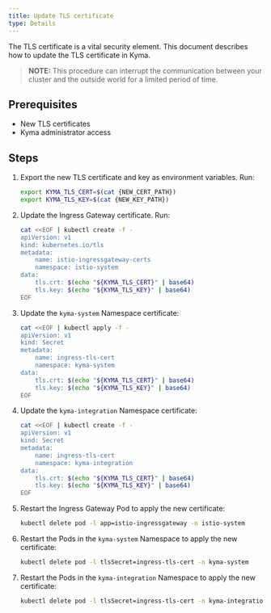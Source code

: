 ```yaml
---
title: Update TLS certificate
type: Details
---
```


The TLS certificate is a vital security element. This document describes how to update the TLS certificate in Kyma.

>**NOTE:** This procedure can interrupt the communication between your cluster and the outside world for a limited 
period of time.

## Prerequisites
 * New TLS certificates
 * Kyma administrator access 

## Steps

1. Export the new TLS certificate and key as environment variables. Run:

    ```bash
    export KYMA_TLS_CERT=$(cat {NEW_CERT_PATH})
    export KYMA_TLS_KEY=$(cat {NEW_KEY_PATH})
    ```

2. Update the Ingress Gateway certificate. Run:

    ```bash
    cat <<EOF | kubectl create -f -
    apiVersion: v1
    kind: kubernetes.io/tls
    metadata:
        name: istio-ingressgateway-certs
        namespace: istio-system
    data:
        tls.crt: $(echo "${KYMA_TLS_CERT}" | base64)
        tls.key: $(echo "${KYMA_TLS_KEY}" | base64)
    EOF
    ```
 
3. Update the `kyma-system` Namespace certificate:

    ```bash
    cat <<EOF | kubectl apply -f -
    apiVersion: v1
    kind: Secret
    metadata:
        name: ingress-tls-cert
        namespace: kyma-system
    data:
        tls.crt: $(echo "${KYMA_TLS_CERT}" | base64)
        tls.key: $(echo "${KYMA_TLS_KEY}" | base64)
    EOF
    ```
    
4. Update the `kyma-integration` Namespace certificate:

    ```bash
    cat <<EOF | kubectl create -f -
    apiVersion: v1
    kind: Secret
    metadata:
        name: ingress-tls-cert
        namespace: kyma-integration
    data:
        tls.crt: $(echo "${KYMA_TLS_CERT}" | base64)
        tls.key: $(echo "${KYMA_TLS_KEY}" | base64)
    EOF
    ```

5. Restart the Ingress Gateway Pod to apply the new certificate:

    ```bash
    kubectl delete pod -l app=istio-ingressgateway -n istio-system
    ```
    
6. Restart the Pods in the `kyma-system` Namespace to apply the new certificate:

    ```bash
    kubectl delete pod -l tlsSecret=ingress-tls-cert -n kyma-system
    ```
    
7. Restart the Pods in the `kyma-integration` Namespace to apply the new certificate:

    ```bash
    kubectl delete pod -l tlsSecret=ingress-tls-cert -n kyma-integration
    ```
